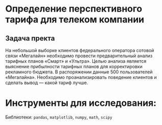 # Определение перспективного тарифа для телеком компании


## Задача пректа
На небольшой выборке клиентов федерального оператора сотовой связи «Мегалайн» необходимо провести предварительный анализ тарифных планов «Смарт» и «Ультра». Целью анализа является выяснение прибылности тарифных планов для корректировки рекламного бюджета. В распоряжении данные 500 пользователей «Мегалайна». Необходимо проанализировать поведение клиентов и сделать вывод — какой тариф лучше.

# Инструменты для исследования:

Библиотеки: `pandas`, `matplotlib`, `numpy`, `math`, `scipy`
